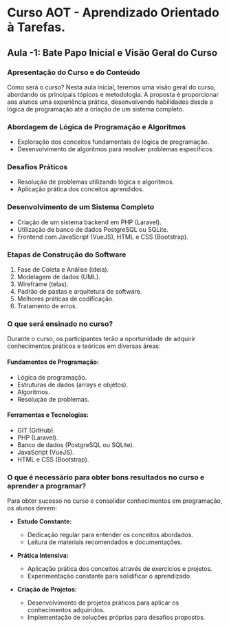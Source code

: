 # Curso AOT - Aprendizado Orientado à Tarefas.

## Aula -1: Bate Papo Inicial e Visão Geral do Curso

### Apresentação do Curso e do Conteúdo
Como será o curso? Nesta aula inicial, teremos uma visão geral do curso, abordando os principais tópicos e metodologia. A proposta é proporcionar aos alunos uma experiência prática, desenvolvendo habilidades desde a lógica de programação até a criação de um sistema completo.

### Abordagem de Lógica de Programação e Algoritmos
- Exploração dos conceitos fundamentais de lógica de programação.
- Desenvolvimento de algoritmos para resolver problemas específicos.

### Desafios Práticos
- Resolução de problemas utilizando lógica e algoritmos.
- Aplicação prática dos conceitos aprendidos.

### Desenvolvimento de um Sistema Completo
- Criação de um sistema backend em PHP (Laravel).
- Utilização de banco de dados PostgreSQL ou SQLite.
- Frontend com JavaScript (VueJS), HTML e CSS (Bootstrap).

### Etapas de Construção do Software
1. Fase de Coleta e Análise (ideia).
2. Modelagem de dados (UML).
3. Wireframe (telas).
4. Padrão de pastas e arquitetura de software.
5. Melhores práticas de codificação.
6. Tratamento de erros.

### O que será ensinado no curso?
Durante o curso, os participantes terão a oportunidade de adquirir conhecimentos práticos e teóricos em diversas áreas:

#### Fundamentos de Programação:
- Lógica de programação.
- Estruturas de dados (arrays e objetos).
- Algoritmos.
- Resolução de problemas.

#### Ferramentas e Tecnologias:
- GIT (GitHub).
- PHP (Laravel).
- Banco de dados (PostgreSQL ou SQLite).
- JavaScript (VueJS).
- HTML e CSS (Bootstrap).

### O que é necessário para obter bons resultados no curso e aprender a programar?
Para obter sucesso no curso e consolidar conhecimentos em programação, os alunos devem:

- **Estudo Constante:**
  - Dedicação regular para entender os conceitos abordados.
  - Leitura de materiais recomendados e documentações.

- **Prática Intensiva:**
  - Aplicação prática dos conceitos através de exercícios e projetos.
  - Experimentação constante para solidificar o aprendizado.

- **Criação de Projetos:**
  - Desenvolvimento de projetos práticos para aplicar os conhecimentos adquiridos.
  - Implementação de soluções próprias para desafios propostos.
